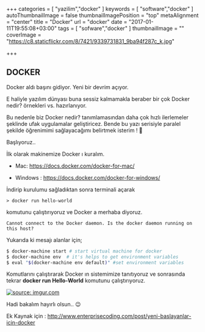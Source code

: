 +++
categories = [
  "yazilim","docker"
]
keywords = [
  "software","docker"
]
autoThumbnailImage = false
thumbnailImagePosition = "top"
metaAlignment = "center"
title = "Docker"
url = "docker"
date = "2017-01-11T19:55:08+03:00"
tags = [
  "sofware","docker"
]
thumbnailImage = ""
coverImage = "https://c8.staticflickr.com/8/7421/9339731831_9ba94f287c_k.jpg"

+++

## DOCKER

Docker aldı başını gidiyor. Yeni bir devrim açıyor.

E haliyle yazılım dünyası buna sessiz kalmamakla beraber bir çok Docker nedir? örnekleri vs. hazırlanıyor.

Bu nedenle biz Docker nedir?  tanımlamasından daha çok hızlı ilerlemeler şeklinde ufak uygulamalar geliştiricez. Bende bu yazı serisiyle paralel şekilde öğrenimimi sağlayacağımı belirtmek isterim ! 🙂

 

Başlıyoruz..

İlk olarak makinemize Docker ı kuralım.

- Mac: https://docs.docker.com/docker-for-mac/

- Windows : https://docs.docker.com/docker-for-windows/

İndirip kurulumu sağladıktan sonra terminali açarak


`> docker run hello-world`

komutunu çalıştırıyoruz ve Docker a merhaba diyoruz.

```
Cannot connect to the Docker daemon. Is the docker daemon running on this host?
```
Yukarıda ki mesajı alanlar için;

```bash
$ docker-machine start # start virtual machine for docker
$ docker-machine env  # it's helps to get environment variables
$ eval "$(docker-machine env default)" #set environment variables
```

Komutlarını çalıştırarak Docker ın sistemimize tanıtıyoruz ve sonrasında tekrar **docker run Hello-World** komutunu çalıştırıyoruz.

<a href="http://imgur.com/HP4lgFS"><img src="http://i.imgur.com/HP4lgFS.png" title="source: imgur.com" /></a>

Hadi bakalım hayırlı olsun.. 😉

Ek Kaynak için : http://www.enterprisecoding.com/post/yeni-baslayanlar-icin-docker